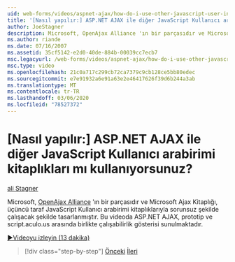```yaml
---
uid: web-forms/videos/aspnet-ajax/how-do-i-use-other-javascript-user-interface-libraries-with-aspnet-ajax
title: '[Nasıl yapılır:] ASP.NET AJAX ile diğer JavaScript Kullanıcı arabirimi kitaplıkları mı kullanıyorsunuz? | Microsoft Docs'
author: JoeStagner
description: Microsoft, OpenAjax Alliance 'ın bir parçasıdır ve Microsoft AJAX kitaplığı, üçüncü taraf JavaScript Kullanıcı arabirimi kitaplıklarıyla sorunsuz şekilde çalışacak şekilde tasarlanmıştır...
ms.author: riande
ms.date: 07/16/2007
ms.assetid: 35cf5142-e2d0-40de-884b-00039cc7ecb7
msc.legacyurl: /web-forms/videos/aspnet-ajax/how-do-i-use-other-javascript-user-interface-libraries-with-aspnet-ajax
msc.type: video
ms.openlocfilehash: 21c0a717c299cb72ca7379c9cb128ce5bb80edec
ms.sourcegitcommit: e7e91932a6e91a63e2e46417626f39d6b244a3ab
ms.translationtype: MT
ms.contentlocale: tr-TR
ms.lasthandoff: 03/06/2020
ms.locfileid: "78527372"
---
```

# <a name="how-do-i-use-other-javascript-user-interface-libraries-with-aspnet-ajax"></a>[Nasıl yapılır:] ASP.NET AJAX ile diğer JavaScript Kullanıcı arabirimi kitaplıkları mı kullanıyorsunuz?

[ali Stagner](https://github.com/JoeStagner)

Microsoft, [OpenAjax Alliance](http://www.openajax.org/) 'ın bir parçasıdır ve Microsoft Ajax Kitaplığı, üçüncü taraf JavaScript Kullanıcı arabirimi kitaplıklarıyla sorunsuz şekilde çalışacak şekilde tasarlanmıştır. Bu videoda ASP.NET AJAX, prototip ve script.aculo.us arasında birlikte çalışabilirlik gösterisi sunulmaktadır.

[&#9654;Videoyu izleyin (13 dakika)](https://channel9.msdn.com/Blogs/ASP-NET-Site-Videos/how-do-i-use-other-javascript-user-interface-libraries-with-aspnet-ajax)

> [!div class="step-by-step"]
> [Önceki](how-do-i-choose-between-methods-of-ajax-page-updates.md)
> [İleri](how-do-i-use-the-aspnet-ajax-profile-services.md)
